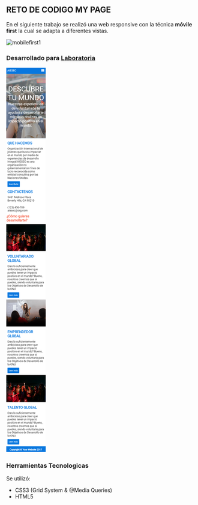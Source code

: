 ## RETO DE CODIGO MY PAGE  
En el siguiente trabajo se realizó una web responsive con la técnica **móvile first** la cual se adapta a diferentes vistas.  

![mobilefirst1](https://user-images.githubusercontent.com/31807340/36346571-56eca8a8-140e-11e8-9026-4d702b2f4e64.png)
  

### Desarrollado para [Laboratoria](http://talento.laboratoria.la/)  

![Mobile](assets/images/mobilefirst.png)  

### Herramientas Tecnologicas
Se utilizó:  
- CSS3 (Grid System & @Media Queries)  
- HTML5  



